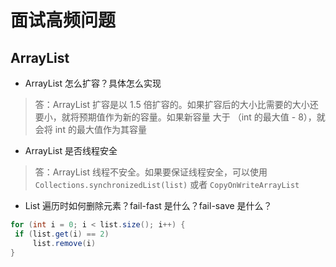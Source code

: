 # 面试高频问题



## ArrayList

* ArrayList 怎么扩容？具体怎么实现

> 答：ArrayList 扩容是以 1.5 倍扩容的。如果扩容后的大小比需要的大小还要小，就将预期值作为新的容量。如果新容量 大于 （int 的最大值 - 8），就会将 int 的最大值作为其容量

* ArrayList 是否线程安全

> 答：ArrayList 线程不安全。如果要保证线程安全，可以使用 `Collections.synchronizedList(list)` 或者 `CopyOnWriteArrayList`



* List 遍历时如何删除元素？fail-fast 是什么？fail-save 是什么？

```java
for (int i = 0; i < list.size(); i++) {
 if (list.get(i) == 2)
     list.remove(i)
}
```

